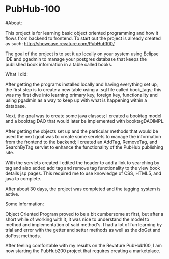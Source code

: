 # PubHub-100

#About:

This project is for learning basic object oriented programming and how it flows from backend to frontend. To start out the project is already created as such: http://showcase.revature.com/PubHub100/

The goal of the project is to set it up locally on your system using Eclipse IDE and pgadmin to manage your postgres database that keeps the published book information in a table called books.

What I did:

After getting the programs installed locally and having everything set up, the first step is to create a new table using a .sql file called book_tags; this was my first dive into learning primary key, foreign key, functionality and using pgadmin as a way to keep up with what is happening within a database.

Next, the goal was to create some java classes; I created a booktag model and a booktag DAO that would later be implemented with booktagDAOIMPL.

After getting the objects set up and the particular methods that would be used the next goal was to create some servlets to manage the information from the frontend to the backend; I created an AddTag, RemoveTag, and SearchByTag servlet to enhance the functionality of the PubHub publishing site.

With the servlets created I edited the header to add a link to searching by tag and also added add tag and remove tag functionality to the view book details jsp pages. This required me to use knowledge of CSS, HTML5, and java to complete.

After about 30 days, the project was completed and the tagging system is active.

Some Information:

Object Oriented Program proved to be a bit cumbersome at first, but after a short while of working with it, it was nice to understand the model to method and implementation of said method's. I had a lot of fun learning by trial and error with the getter and setter methods as well as the doGet and doPost methods.

After feeling comfortable with my results on the Revature PubHub100, I am now starting the PubHub200 project that requires creating a marketplace.
